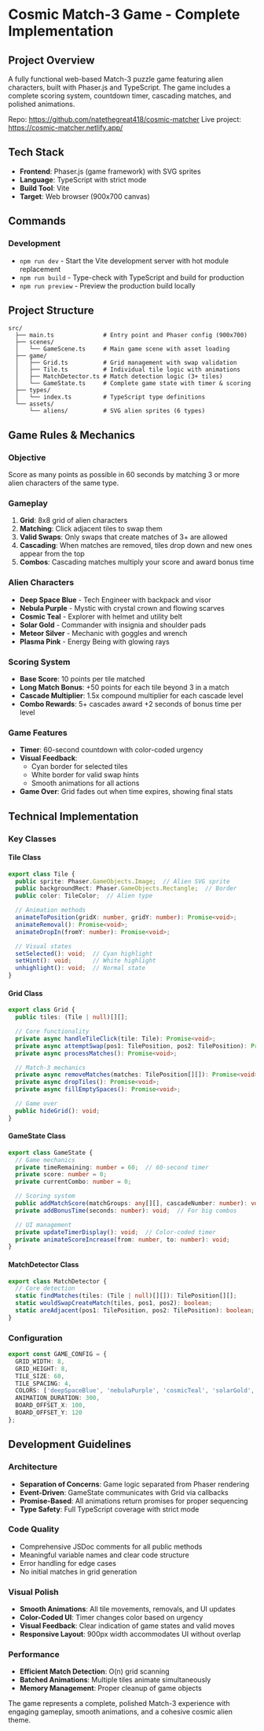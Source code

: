 # Cosmic Match-3 Game - Complete Implementation

## Project Overview
A fully functional web-based Match-3 puzzle game featuring alien characters, built with Phaser.js and TypeScript. The game includes a complete scoring system, countdown timer, cascading matches, and polished animations.

Repo: https://github.com/natethegreat418/cosmic-matcher
Live project: https://cosmic-matcher.netlify.app/

## Tech Stack
- **Frontend**: Phaser.js (game framework) with SVG sprites
- **Language**: TypeScript with strict mode
- **Build Tool**: Vite
- **Target**: Web browser (900x700 canvas)

## Commands
### Development
- `npm run dev` - Start the Vite development server with hot module replacement
- `npm run build` - Type-check with TypeScript and build for production
- `npm run preview` - Preview the production build locally

## Project Structure
```
src/
  ├── main.ts              # Entry point and Phaser config (900x700)
  ├── scenes/
  │   └── GameScene.ts     # Main game scene with asset loading
  ├── game/
  │   ├── Grid.ts          # Grid management with swap validation
  │   ├── Tile.ts          # Individual tile logic with animations
  │   ├── MatchDetector.ts # Match detection logic (3+ tiles)
  │   └── GameState.ts     # Complete game state with timer & scoring
  ├── types/
  │   └── index.ts         # TypeScript type definitions
  └── assets/
      └── aliens/          # SVG alien sprites (6 types)
```

## Game Rules & Mechanics

### Objective
Score as many points as possible in 60 seconds by matching 3 or more alien characters of the same type.

### Gameplay
1. **Grid**: 8x8 grid of alien characters
2. **Matching**: Click adjacent tiles to swap them
3. **Valid Swaps**: Only swaps that create matches of 3+ are allowed
4. **Cascading**: When matches are removed, tiles drop down and new ones appear from the top
5. **Combos**: Cascading matches multiply your score and award bonus time

### Alien Characters
- **Deep Space Blue** - Tech Engineer with backpack and visor
- **Nebula Purple** - Mystic with crystal crown and flowing scarves
- **Cosmic Teal** - Explorer with helmet and utility belt
- **Solar Gold** - Commander with insignia and shoulder pads
- **Meteor Silver** - Mechanic with goggles and wrench
- **Plasma Pink** - Energy Being with glowing rays

### Scoring System
- **Base Score**: 10 points per tile matched
- **Long Match Bonus**: +50 points for each tile beyond 3 in a match
- **Cascade Multiplier**: 1.5x compound multiplier for each cascade level
- **Combo Rewards**: 5+ cascades award +2 seconds of bonus time per level

### Game Features
- **Timer**: 60-second countdown with color-coded urgency
- **Visual Feedback**:
  - Cyan border for selected tiles
  - White border for valid swap hints
  - Smooth animations for all actions
- **Game Over**: Grid fades out when time expires, showing final stats

## Technical Implementation

### Key Classes

#### Tile Class
```typescript
export class Tile {
  public sprite: Phaser.GameObjects.Image;  // Alien SVG sprite
  public backgroundRect: Phaser.GameObjects.Rectangle;  // Border
  public color: TileColor;  // Alien type

  // Animation methods
  animateToPosition(gridX: number, gridY: number): Promise<void>;
  animateRemoval(): Promise<void>;
  animateDropIn(fromY: number): Promise<void>;

  // Visual states
  setSelected(): void;  // Cyan highlight
  setHint(): void;      // White highlight
  unhighlight(): void;  // Normal state
}
```

#### Grid Class
```typescript
export class Grid {
  public tiles: (Tile | null)[][];

  // Core functionality
  private async handleTileClick(tile: Tile): Promise<void>;
  private async attemptSwap(pos1: TilePosition, pos2: TilePosition): Promise<void>;
  private async processMatches(): Promise<void>;

  // Match-3 mechanics
  private async removeMatches(matches: TilePosition[][]): Promise<void>;
  private async dropTiles(): Promise<void>;
  private async fillEmptySpaces(): Promise<void>;

  // Game over
  public hideGrid(): void;
}
```

#### GameState Class
```typescript
export class GameState {
  // Game mechanics
  private timeRemaining: number = 60;  // 60-second timer
  private score: number = 0;
  private currentCombo: number = 0;

  // Scoring system
  public addMatchScore(matchGroups: any[][], cascadeNumber: number): void;
  private addBonusTime(seconds: number): void;  // For big combos

  // UI management
  private updateTimerDisplay(): void;  // Color-coded timer
  private animateScoreIncrease(from: number, to: number): void;
}
```

#### MatchDetector Class
```typescript
export class MatchDetector {
  // Core detection
  static findMatches(tiles: (Tile | null)[][]): TilePosition[][];
  static wouldSwapCreateMatch(tiles, pos1, pos2): boolean;
  static areAdjacent(pos1: TilePosition, pos2: TilePosition): boolean;
}
```

### Configuration
```typescript
export const GAME_CONFIG = {
  GRID_WIDTH: 8,
  GRID_HEIGHT: 8,
  TILE_SIZE: 60,
  TILE_SPACING: 4,
  COLORS: ['deepSpaceBlue', 'nebulaPurple', 'cosmicTeal', 'solarGold', 'meteorSilver', 'plasmaPink'] as const,
  ANIMATION_DURATION: 300,
  BOARD_OFFSET_X: 100,
  BOARD_OFFSET_Y: 120
};
```

## Development Guidelines

### Architecture
- **Separation of Concerns**: Game logic separated from Phaser rendering
- **Event-Driven**: GameState communicates with Grid via callbacks
- **Promise-Based**: All animations return promises for proper sequencing
- **Type Safety**: Full TypeScript coverage with strict mode

### Code Quality
- Comprehensive JSDoc comments for all public methods
- Meaningful variable names and clear code structure
- Error handling for edge cases
- No initial matches in grid generation

### Visual Polish
- **Smooth Animations**: All tile movements, removals, and UI updates
- **Color-Coded UI**: Timer changes color based on urgency
- **Visual Feedback**: Clear indication of game states and valid moves
- **Responsive Layout**: 900px width accommodates UI without overlap

### Performance
- **Efficient Match Detection**: O(n) grid scanning
- **Batched Animations**: Multiple tiles animate simultaneously
- **Memory Management**: Proper cleanup of game objects

The game represents a complete, polished Match-3 experience with engaging gameplay, smooth animations, and a cohesive cosmic alien theme.